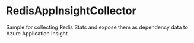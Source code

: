 # RedisAppInsightCollector
Sample for collecting Redis Stats and expose them as dependency data to Azure Application Insight
